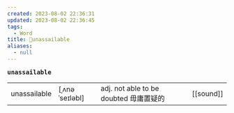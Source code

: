 ```yaml
---
created: 2023-08-02 22:36:31
updated: 2023-08-02 22:36:45
tags:
  - Word
title: 📖unassailable
aliases:
  - null
---
```


<pre><strong>unassailable</strong></pre>
|   |   |   |   |
|---|---|---|---|
|unassailable|[ˌʌnəˈseɪləbl]|adj. not able to be doubted 毋庸置疑的|[[sound]]|